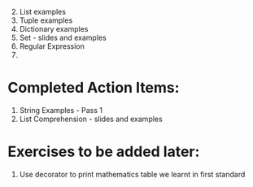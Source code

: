 2. List examples
3. Tuple examples
4. Dictionary examples
6. Set - slides and examples
7. Regular Expression
8. 

# Completed Action Items:
1. String Examples - Pass 1
5. List Comprehension - slides and examples

# Exercises to be added later:
1. Use decorator to print mathematics table we learnt in first standard